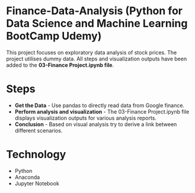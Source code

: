 # Finance-Data-Analysis (Python for Data Science and Machine Learning BootCamp Udemy)
This project focuses on exploratory data analysis of stock prices. The project utilises dummy data. All steps and visualization outputs have been added to the **03-Finance Project.ipynb file**.

# Steps
* **Get the Data** - Use pandas to directly read data from Google finance.
* **Perform analysis and visualization** - The 03-Finance Project.ipynb file displays visualization outputs for various analysis reports.
* **Conclusion** - Based on visual analysis try to derive a link between different scenarios.

# Technology
* Python
* Anaconda
* Jupyter Notebook

